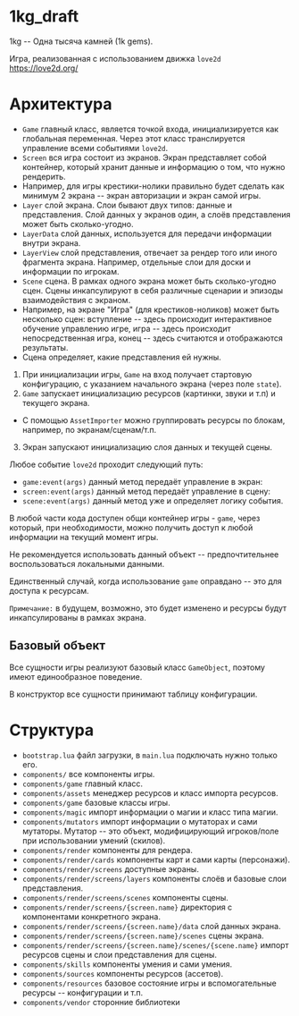 # 1kg_draft

1kg -- Одна тысяча камней (1k gems).

Игра, реализованная с использованием движка `love2d` https://love2d.org/

# Архитектура

- `Game` главный класс, является точкой входа, инициализируется как глобальная переменная. Через этот класс транслируется управление всеми событиями `love2d`.
- `Screen` вся игра состоит из экранов. Экран представляет собой контейнер, который хранит данные и информацию о том, что нужно рендерить. 
 - Например, для игры крестики-нолики правильно будет сделать как минимум 2 экрана -- экран авторизации и экран самой игры.
- `Layer` слой экрана. Слои бывают двух типов: данные и представления. Слой данных у экранов один, а слоёв представления может быть сколько-угодно.
 - `LayerData` слой данных, используется для передачи информации внутри экрана.
 - `LayerView` слой представления, отвечает за рендер того или иного фрагмента экрана. Например, отдельные слои для доски и информации по игрокам.
- `Scene` сцена. В рамках одного экрана может быть сколько-угодно сцен. Сцены инкапсулируют в себя различные сценарии и эпизоды взаимодействия с экраном.
 - Например, на экране "Игра" (для крестиков-ноликов) может быть несколько сцен: вступление -- здесь происходит интерактивное обучение управлению игре, игра -- здесь происходит непосредственная игра, конец -- здесь считаются и отображаются результаты.
 - Сцена определяет, какие представления ей нужны.

1. При инициализации игры, `Game` на вход получает стартовую конфигурацию, с указанием начального экрана (через поле `state`).
2. `Game` запускает инициализацию ресурсов (картинки, звуки и т.п) и текущего экрана.
 - С помощью `AssetImporter` можно группировать ресурсы по блокам, например, по экранам/сценам/т.п.
3. Экран запускают инициализацию слоя данных и текущей сцены.

Любое событие `love2d` проходит следующий путь:

- `game:event(args)` данный метод передаёт управление в экран:
- `screen:event(args)` данный метод передаёт управление в сцену:
- `scene:event(args)` данный метод уже и определяет логику события.

В любой части кода доступен общи контейнер игры - `game`, через который, при необходимости, можно получить доступ к любой информации на текущий момент игры.

Не рекомендуется использовать данный объект -- предпочтительнее воспользоваться локальными данными.

Единственный случай, когда использование `game` оправдано -- это для доступа к ресурсам. 

`Примечание:` в будущем, возможно, это будет изменено и ресурсы будут инкапсулированы в рамках экрана.

## Базовый объект

Все сущности игры реализуют базовый класс `GameObject`, поэтому имеют единообразное поведение.

В конструктор все сущности принимают таблицу конфигурации.

# Структура

- `bootstrap.lua` файл загрузки, в `main.lua` подключать нужно только его.
- `components/` все компоненты игры.
- `components/game` главный класс.
- `components/assets` менеджер ресурсов и класс импорта ресурсов.
- `components/game` базовые классы игры.
- `components/magic` импорт информации о магии и класс типа магии.
- `components/mutators` импорт информации о мутаторах и сами мутаторы. Мутатор -- это объект, модифицирующий игроков/поле при использовании умений (скилов).
- `components/render` компоненты для рендера.
- `components/render/cards` компоненты карт и сами карты (персонажи).
- `components/render/screens` доступные экраны.
- `components/render/screens/layers` компоненты слоёв и базовые слои представления.
- `components/render/screens/scenes` компоненты сцены.
- `components/render/screens/{screen.name}` директория с компонентами конкретного экрана.
- `components/render/screens/{screen.name}/data` слой данных экрана.
- `components/render/screens/{screen.name}/scenes` сцены экрана.
- `components/render/screens/{screen.name}/scenes/{scene.name}` импорт ресурсов сцены и слои представления для сцены.
- `components/skills` компоненты умения и сами умения.
- `components/sources` компоненты ресурсов (ассетов).
- `components/resources` базовое состояние игры и вспомогательные ресурсы -- конфигурации и т.п.
- `components/vendor` сторонние библиотеки

